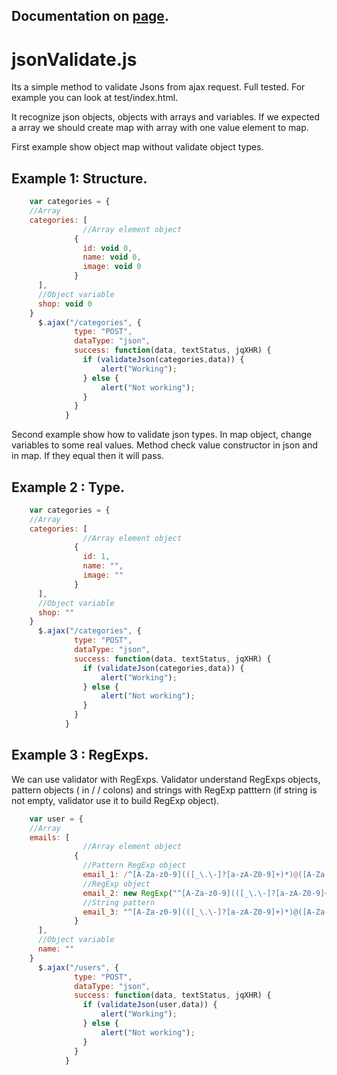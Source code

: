 Documentation on [page](http://onewebpro.github.io/jsonValidate.js ).
---
jsonValidate.js
===============

Its a simple method to validate Jsons from ajax request. Full tested. For example you can look at test/index.html.

It recognize json objects, objects with arrays and variables. If we expected a array we should create map with array
with one value element to map.

First example show object map without validate object types.

Example 1: Structure.
---
```js
	var categories = {
	//Array
	categories: [
				//Array element object
              {
                id: void 0,
                name: void 0,
                image: void 0
              }
      ],
      //Object variable
      shop: void 0
	}
      $.ajax("/categories", {
              type: "POST",
              dataType: "json",
              success: function(data, textStatus, jqXHR) {
                if (validateJson(categories,data)) {
                 	alert("Working");
                } else {
                  	alert("Not working");
                }
              }
            }
```

Second example show how to validate json types. In map object, change variables to some real values. Method check
value constructor in json and in map. If they equal then it will pass.

Example 2 : Type.
---
```js
	var categories = {
	//Array
	categories: [
				//Array element object
              {
                id: 1,
                name: "",
                image: ""
              }
      ],
      //Object variable
      shop: ""
	}
      $.ajax("/categories", {
              type: "POST",
              dataType: "json",
              success: function(data, textStatus, jqXHR) {
                if (validateJson(categories,data)) {
                 	alert("Working");
                } else {
                  	alert("Not working");
                }
              }
            }
```
 Example 3 : RegExps.
---
We can use validator with RegExps. Validator understand RegExps objects, pattern objects ( in /  / colons) and strings with RegExp patttern (if string is not empty, validator use it to build RegExp object).  
```js
	var user = {
	//Array
	emails: [
				//Array element object
              {
              	//Pattern RegExp object
                email_1: /^[A-Za-z0-9](([_\.\-]?[a-zA-Z0-9]+)*)@([A-Za-z0-9]+)(([\.\-]?[a-zA-Z0-9]+)*)\.([A-Za-z]{2,})$/
                //RegExp object
                email_2: new RegExp("^[A-Za-z0-9](([_\.\-]?[a-zA-Z0-9]+)*)@([A-Za-z0-9]+)(([\.\-]?[a-zA-Z0-9]+)*)\.([A-Za-z]{2,})$"),
                //String pattern
                email_3: "^[A-Za-z0-9](([_\.\-]?[a-zA-Z0-9]+)*)@([A-Za-z0-9]+)(([\.\-]?[a-zA-Z0-9]+)*)\.([A-Za-z]{2,})$",
              }
      ],
      //Object variable
      name: ""
	}
      $.ajax("/users", {
              type: "POST",
              dataType: "json",
              success: function(data, textStatus, jqXHR) {
                if (validateJson(user,data)) {
                 	alert("Working");
                } else {
                  	alert("Not working");
                }
              }
            }
```

